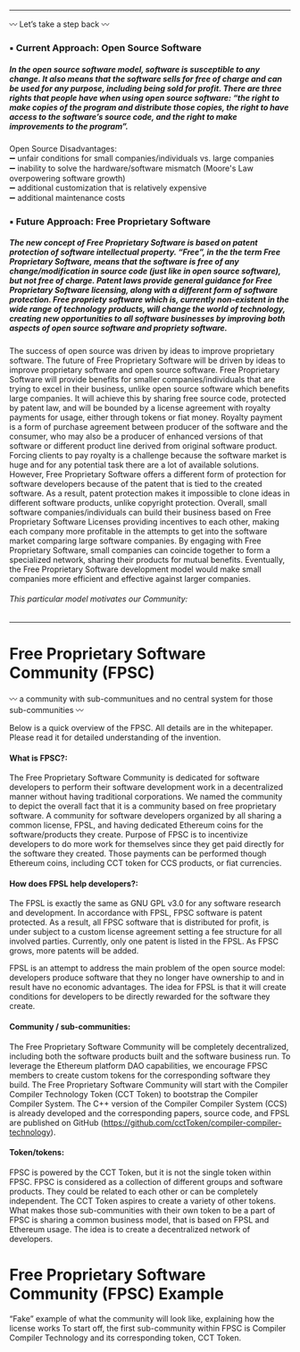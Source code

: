 ***  
:wavy_dash: Let’s take a step back :wavy_dash:
### :black_small_square: Current Approach: Open Source Software 
##### In the open source software model, software is susceptible to any change. It also means that the software sells for free of charge and can be used for any purpose, including being sold for profit. There are three rights that people have when using open source software: “the right to make copies of the program and distribute those copies, the right to have access to the software’s source code, and the right to make improvements to the program”. #####
  
Open Source Disadvantages:  
:heavy_minus_sign: unfair conditions for small companies/individuals vs. large companies  
:heavy_minus_sign: inability to solve the hardware/software mismatch (Moore's Law overpowering software growth)  
:heavy_minus_sign: additional customization that is relatively expensive  
:heavy_minus_sign: additional maintenance costs  


### :black_small_square: Future Approach: Free Proprietary Software 
##### The new concept of Free Proprietary Software is based on patent protection of software intellectual property. “Free”, in the the term Free Proprietary Software, means that the software is free of any change/modification in source code (just like in open source software), but not free of charge. Patent laws provide general guidance for Free Proprietary Software licensing, along with a different form of software protection. Free propriety software which is, currently non-existent in the wide range of technology products, will change the world of technology, creating new opportunities to all software businesses by improving both aspects of open source software and propriety software. #####
  
The success of open source was driven by ideas to improve proprietary software. The future of Free Proprietary Software will be driven by ideas to improve proprietary software and open source software. Free Proprietary Software will provide benefits for smaller companies/individuals that are trying to excel in their business, unlike open source software which benefits large companies. It will achieve this by sharing free source code, protected by patent law, and will be bounded by a license agreement with royalty payments for usage, either through tokens or fiat money. Royalty payment is a form of purchase agreement between producer of the software and the consumer, who may also be a producer of enhanced versions of that software or different product line derived from original software product. Forcing clients to pay royalty is a challenge because the software market is huge and for any potential task there are a lot of available solutions. However, Free Proprietary Software offers a different form of protection for software developers because of the patent that is tied to the created software. As a result, patent protection makes it impossible to clone ideas in different software products, unlike copyright protection. Overall, small software companies/individuals can build their business based on Free Proprietary Software Licenses providing incentives to each other, making each company more profitable in the attempts to get into the software market comparing large software companies. By engaging with Free Proprietary Software, small companies can coincide together to form a specialized network, sharing their products for mutual benefits. Eventually, the Free Proprietary Software development model would make small companies more efficient and effective against larger companies.  
  
  
###### This particular model motivates our Community: ######  
***  
# Free Proprietary Software Community (FPSC)
:wavy_dash: a community with sub-communitues and no central system for those sub-communities :wavy_dash:  
  
Below is a quick overview of the FPSC. All details are in the whitepaper. Please read it for detailed understanding of the invention.  
  
#### What is FPSC?:  
The Free Proprietary Software Community is dedicated for software developers to perform their software development work in a decentralized manner without having traditional corporations. We named the community to depict the overall fact that it is a community based on free proprietary software. A community for software developers organized by all sharing a common license, FPSL, and having dedicated Ethereum coins for the software/products they create. Purpose of FPSC is to incentivize developers to do more work for themselves since they get paid directly for the software they created. Those payments can be performed though Ethereum coins, including CCT token for CCS products, or fiat currencies.  
  
#### How does FPSL help developers?:  
The FPSL is exactly the same as GNU GPL v3.0 for any software research and development. In accordance with FPSL, FPSC software is patent protected. As a result, all FPSC software that is distributed for profit, is under subject to a custom license agreement setting a fee structure for all involved parties. Currently, only one patent is listed in the FPSL. As FPSC grows, more patents will be added. 

FPSL is an attempt to address the main problem of the open source model: developers produce software that they no longer have ownership to and in result have no economic advantages. The idea for FPSL is that it will create conditions for developers to be directly rewarded for the software they create. 

#### Community / sub-communities:  
The Free Proprietary Software Community will be completely decentralized, including both the software products built and the software business run. To leverage the Ethereum platform DAO capabilities, we encourage FPSC members to create custom tokens for the corresponding software they build. The Free Proprietary Software Community will start with the Compiler Compiler Technology Token (CCT Token) to bootstrap the Compiler Compiler System. The C++ version of the Compiler Compiler System (CCS) is already developed and the corresponding papers, source code, and FPSL are published on GitHub (https://github.com/cctToken/compiler-compiler-technology).  

#### Token/tokens:  
FPSC is powered by the CCT Token, but it is not the single token within FPSC. FPSC is considered as a collection of different groups and software products. They could be related to each other or can be completely independent. The CCT Token aspires to create a variety of other tokens. What makes those sub-communities with their own token to be a part of FPSC is sharing a common business model, that is based on FPSL and Ethereum usage. The idea is to create a decentralized network of developers.  
  
# Free Proprietary Software Community (FPSC) Example
“Fake” example of what the community will look like, explaining how the license works
To start off, the first sub-community within FPSC is Compiler Compiler Technology and its corresponding token, CCT Token. 


